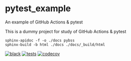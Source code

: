 # pytest_example
An example of GitHub Actions & pytest

This is a dummy project for study of GitHub Actions & pytest

```
sphinx-apidoc -f -o ./docs pybss
sphinx-build -b html ./docs ./docs/_build/html
```

[![black](https://github.com/tky823/pytest_example/actions/workflows/lint.yaml/badge.svg)](https://github.com/tky823/pytest_example/actions/workflows/lint.yaml)
[![tests](https://github.com/tky823/pytest_example/actions/workflows/test_package.yaml/badge.svg)](https://github.com/tky823/pytest_example/actions/workflows/test_package.yaml)
[![codecov](https://codecov.io/gh/tky823/pytest_example/branch/main/graph/badge.svg?token=OAIESUJGOG)](https://codecov.io/gh/tky823/pytest_example)